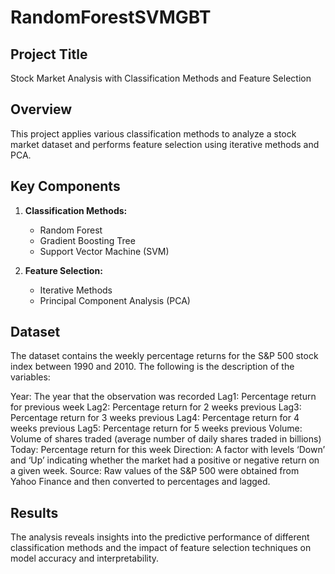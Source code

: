 # RandomForestSVMGBT

## Project Title

Stock Market Analysis with Classification Methods and Feature Selection

## Overview

This project applies various classification methods to analyze a stock market dataset and performs feature selection using iterative methods and PCA.

## Key Components

1. **Classification Methods:**
   - Random Forest
   - Gradient Boosting Tree
   - Support Vector Machine (SVM)

2. **Feature Selection:**
   - Iterative Methods
   - Principal Component Analysis (PCA)

## Dataset

The dataset contains the weekly percentage returns for the S&P 500 stock index between 1990 and 2010. The following is the description of the variables:

Year: The year that the observation was recorded
Lag1: Percentage return for previous week
Lag2: Percentage return for 2 weeks previous
Lag3: Percentage return for 3 weeks previous
Lag4: Percentage return for 4 weeks previous
Lag5: Percentage return for 5 weeks previous
Volume: Volume of shares traded (average number of daily shares traded in billions)
Today: Percentage return for this week
Direction: A factor with levels ‘Down’ and ‘Up’ indicating whether the market had a positive or negative return on a given week.
Source: Raw values of the S&P 500 were obtained from Yahoo Finance and then converted to percentages and lagged.

## Results

The analysis reveals insights into the predictive performance of different classification methods and the impact of feature selection techniques on model accuracy and interpretability.
